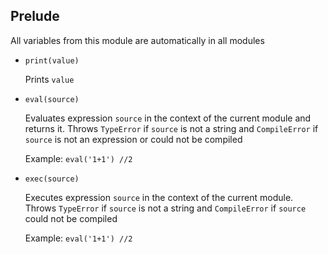 ## Prelude
All variables from this module are automatically in all modules

* ```print(value)```

    Prints ```value```

* ```eval(source)```

    Evaluates expression ```source``` in the context of the current module and returns it. Throws ```TypeError``` if ```source``` is not a string and ```CompileError``` if ```source``` is not an expression or could not be compiled

    Example: ```eval('1+1') //2```

* ```exec(source)```

    Executes expression ```source``` in the context of the current module. Throws ```TypeError``` if ```source``` is not a string and ```CompileError``` if ```source``` could not be compiled

    Example: ```eval('1+1') //2```